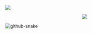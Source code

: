![](https://komarev.com/ghpvc/?username=yyerf&color=green&style=for-the-badge)

<p align="center">
  <a href="https://github.com/yyerf">
    </a>
</p>

<p align="center">
  <a href="https://github.com/DenverCoder1/readme-typing-svg">
    <img src="https://readme-typing-svg.demolab.com/?lines=Google%20Developer%20Groups%20On%20Campus%20UIC%20-%20%20Chapter%20Lead;Aspiring%20full-stack%20developer;Cybersecurity%20Enthusiast;&font=montserrat%20Code&center=true&width=700&height=50&color=5cf77b&vCenter=true&pause=1100&size=22" /></a>
</p>

<picture>
  <source media="(prefers-color-scheme: dark)" srcset="https://raw.githubusercontent.com/tobiasmeyhoefer/tobiasmeyhoefer/output/github-snake-dark.svg" />
  <source media="(prefers-color-scheme: light)" srcset="https://raw.githubusercontent.com/tobiasmeyhoefer/tobiasmeyhoefer/output/github-snake.svg" />
  <img alt="github-snake" src="https://raw.githubusercontent.com/tobiasmeyhoefer/tobiasmeyhoefer/output/github-snake.svg" />
</picture>
